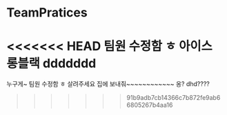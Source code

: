# TeamPratices
<<<<<<< HEAD
팀원 수정함 ㅎ
아이스 롱블랙
ddddddd
=======
누구게~
팀원 수정함 ㅎ
살려주세요
집에 보내줘~~~~~~~~~~~~
옹?
dhd????
>>>>>>> 91b9adb7cb14366c7b872fe9ab66805267b4aa16
